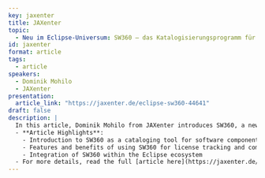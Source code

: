 ```yaml
---
key: jaxenter
title: JAXenter
topic: 
  - Neu im Eclipse-Universum: SW360 – das Katalogisierungsprogramm für Software-Komponenten
id: jaxenter
format: article
tags:
  - article
speakers:
  - Dominik Mohilo
  - JAXenter
presentation: 
  article_link: "https://jaxenter.de/eclipse-sw360-44641"
draft: false
description: |
  In this article, Dominik Mohilo from JAXenter introduces SW360, a new cataloging tool for software components within the Eclipse ecosystem. The article explores how SW360 can help manage software components, track licenses, and ensure compliance across software development projects.
  - **Article Highlights**:
    - Introduction to SW360 as a cataloging tool for software components
    - Features and benefits of using SW360 for license tracking and compliance
    - Integration of SW360 within the Eclipse ecosystem
  - For more details, read the full [article here](https://jaxenter.de/eclipse-sw360-44641).
---
```

